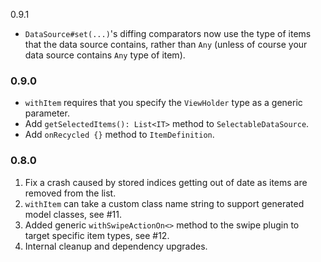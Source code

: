 0.9.1

* `DataSource#set(...)`'s diffing comparators now use the type of items that the data source contains, rather than `Any` 
(unless of course your data source contains `Any` type of item).

### 0.9.0

* `withItem` requires that you specify the `ViewHolder` type as a generic parameter.
* Add `getSelectedItems(): List<IT>` method to `SelectableDataSource`.
* Add `onRecycled {}` method to `ItemDefinition`. 

### 0.8.0

1. Fix a crash caused by stored indices getting out of date as items are removed from the list.
2. `withItem` can take a custom class name string to support generated model classes, see #11.
3. Added generic `withSwipeActionOn<>` method to the swipe plugin to target specific item types, see #12.
4. Internal cleanup and dependency upgrades. 